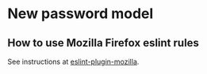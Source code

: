 # New password model

## How to use Mozilla Firefox eslint rules

See instructions at [eslint-plugin-mozilla](https://www.npmjs.com/package/eslint-plugin-mozilla#outside-mozilla-central).